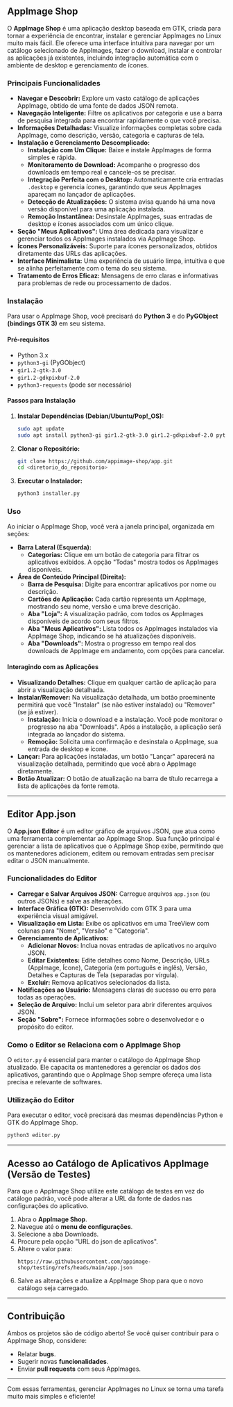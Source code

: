 ## AppImage Shop

O **AppImage Shop** é uma aplicação desktop baseada em GTK, criada para tornar a experiência de encontrar, instalar e gerenciar AppImages no Linux muito mais fácil. Ele oferece uma interface intuitiva para navegar por um catálogo selecionado de AppImages, fazer o download, instalar e controlar as aplicações já existentes, incluindo integração automática com o ambiente de desktop e gerenciamento de ícones.

### Principais Funcionalidades

  * **Navegar e Descobrir:** Explore um vasto catálogo de aplicações AppImage, obtido de uma fonte de dados JSON remota.
  * **Navegação Inteligente:** Filtre os aplicativos por categoria e use a barra de pesquisa integrada para encontrar rapidamente o que você precisa.
  * **Informações Detalhadas:** Visualize informações completas sobre cada AppImage, como descrição, versão, categoria e capturas de tela.
  * **Instalação e Gerenciamento Descomplicado:**
      * **Instalação com Um Clique:** Baixe e instale AppImages de forma simples e rápida.
      * **Monitoramento de Download:** Acompanhe o progresso dos downloads em tempo real e cancele-os se precisar.
      * **Integração Perfeita com o Desktop:** Automaticamente cria entradas `.desktop` e gerencia ícones, garantindo que seus AppImages apareçam no lançador de aplicações.
      * **Detecção de Atualizações:** O sistema avisa quando há uma nova versão disponível para uma aplicação instalada.
      * **Remoção Instantânea:** Desinstale AppImages, suas entradas de desktop e ícones associados com um único clique.
  * **Seção "Meus Aplicativos":** Uma área dedicada para visualizar e gerenciar todos os AppImages instalados via AppImage Shop.
  * **Ícones Personalizáveis:** Suporte para ícones personalizados, obtidos diretamente das URLs das aplicações.
  * **Interface Minimalista:** Uma experiência de usuário limpa, intuitiva e que se alinha perfeitamente com o tema do seu sistema.
  * **Tratamento de Erros Eficaz:** Mensagens de erro claras e informativas para problemas de rede ou processamento de dados.

### Instalação

Para usar o AppImage Shop, você precisará do **Python 3** e do **PyGObject (bindings GTK 3)** em seu sistema.

#### Pré-requisitos

  * Python 3.x
  * `python3-gi` (PyGObject)
  * `gir1.2-gtk-3.0`
  * `gir1.2-gdkpixbuf-2.0`
  * `python3-requests` (pode ser necessário)

#### Passos para Instalação

1.  **Instalar Dependências (Debian/Ubuntu/Pop\!\_OS):**
    ```bash
    sudo apt update
    sudo apt install python3-gi gir1.2-gtk-3.0 gir1.2-gdkpixbuf-2.0 python3-requests
    ```
2.  **Clonar o Repositório:**
    ```bash
    git clone https://github.com/appimage-shop/app.git
    cd <diretorio_do_repositorio>
    ```
3.  **Executar o Instalador:**
    ```bash
    python3 installer.py
    ```

### Uso

Ao iniciar o AppImage Shop, você verá a janela principal, organizada em seções:

  * **Barra Lateral (Esquerda):**
      * **Categorias:** Clique em um botão de categoria para filtrar os aplicativos exibidos. A opção "Todas" mostra todos os AppImages disponíveis.
  * **Área de Conteúdo Principal (Direita):**
      * **Barra de Pesquisa:** Digite para encontrar aplicativos por nome ou descrição.
      * **Cartões de Aplicação:** Cada cartão representa um AppImage, mostrando seu nome, versão e uma breve descrição.
      * **Aba "Loja":** A visualização padrão, com todos os AppImages disponíveis de acordo com seus filtros.
      * **Aba "Meus Aplicativos":** Lista todos os AppImages instalados via AppImage Shop, indicando se há atualizações disponíveis.
      * **Aba "Downloads":** Mostra o progresso em tempo real dos downloads de AppImage em andamento, com opções para cancelar.

#### Interagindo com as Aplicações

  * **Visualizando Detalhes:** Clique em qualquer cartão de aplicação para abrir a visualização detalhada.
  * **Instalar/Remover:** Na visualização detalhada, um botão proeminente permitirá que você "Instalar" (se não estiver instalado) ou "Remover" (se já estiver).
      * **Instalação:** Inicia o download e a instalação. Você pode monitorar o progresso na aba "Downloads". Após a instalação, a aplicação será integrada ao lançador do sistema.
      * **Remoção:** Solicita uma confirmação e desinstala o AppImage, sua entrada de desktop e ícone.
  * **Lançar:** Para aplicações instaladas, um botão "Lançar" aparecerá na visualização detalhada, permitindo que você abra o AppImage diretamente.
  * **Botão Atualizar:** O botão de atualização na barra de título recarrega a lista de aplicações da fonte remota.

-----

## Editor App.json

O **App.json Editor** é um editor gráfico de arquivos JSON, que atua como uma ferramenta complementar ao AppImage Shop. Sua função principal é gerenciar a lista de aplicativos que o AppImage Shop exibe, permitindo que os mantenedores adicionem, editem ou removam entradas sem precisar editar o JSON manualmente.

### Funcionalidades do Editor

  * **Carregar e Salvar Arquivos JSON:** Carregue arquivos `app.json` (ou outros JSONs) e salve as alterações.
  * **Interface Gráfica (GTK):** Desenvolvido com GTK 3 para uma experiência visual amigável.
  * **Visualização em Lista:** Exibe os aplicativos em uma TreeView com colunas para "Nome", "Versão" e "Categoria".
  * **Gerenciamento de Aplicativos:**
      * **Adicionar Novos:** Inclua novas entradas de aplicativos no arquivo JSON.
      * **Editar Existentes:** Edite detalhes como Nome, Descrição, URLs (AppImage, Ícone), Categoria (em português e inglês), Versão, Detalhes e Capturas de Tela (separadas por vírgula).
      * **Excluir:** Remova aplicativos selecionados da lista.
  * **Notificações ao Usuário:** Mensagens claras de sucesso ou erro para todas as operações.
  * **Seleção de Arquivo:** Inclui um seletor para abrir diferentes arquivos JSON.
  * **Seção "Sobre":** Fornece informações sobre o desenvolvedor e o propósito do editor.

### Como o Editor se Relaciona com o AppImage Shop

O `editor.py` é essencial para manter o catálogo do AppImage Shop atualizado. Ele capacita os mantenedores a gerenciar os dados dos aplicativos, garantindo que o AppImage Shop sempre ofereça uma lista precisa e relevante de softwares.

### Utilização do Editor

Para executar o editor, você precisará das mesmas dependências Python e GTK do AppImage Shop.

```bash
python3 editor.py
```

-----

## Acesso ao Catálogo de Aplicativos AppImage (Versão de Testes)
Para que o AppImage Shop utilize este catálogo de testes em vez do catálogo padrão, você pode alterar a URL da fonte de dados nas configurações do aplicativo.

1.  Abra o **AppImage Shop**.
2.  Navegue até o **menu de configurações**.
3.  Selecione a aba Downloads.
4.  Procure pela opção "URL do json de aplicativos".
5.  Altere o valor para:
    ```
    https://raw.githubusercontent.com/appimage-shop/testing/refs/heads/main/app.json
    ```
6.  Salve as alterações e atualize a AppImage Shop para que o novo catálogo seja carregado.

-----

## Contribuição

Ambos os projetos são de código aberto\! Se você quiser contribuir para o AppImage Shop, considere:

  * Relatar **bugs**.
  * Sugerir novas **funcionalidades**.
  * Enviar **pull requests** com seus AppImages.

-----

Com essas ferramentas, gerenciar AppImages no Linux se torna uma tarefa muito mais simples e eficiente\!
